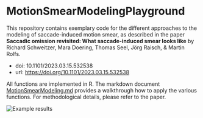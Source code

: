 # MotionSmearModelingPlayground

This repository contains exemplary code for the different approaches to the modeling of saccade-induced motion smear, as described in the paper **Saccadic omission revisited: What saccade-induced smear looks like** by Richard Schweitzer, Mara Doering, Thomas Seel, Jörg Raisch, & Martin Rolfs. 
- doi: 10.1101/2023.03.15.532538
- url: https://doi.org/10.1101/2023.03.15.532538

All functions are implemented in R. The markdown document [MotionSmearModeling.md](../main/MotionSmearModeling.md) provides a walkthrough how to apply the various functions. For methodological details, please refer to the paper. 

![Example results](../main/MotionSmearModeling_files/figure-gfm/unnamed-chunk-17-11.png)